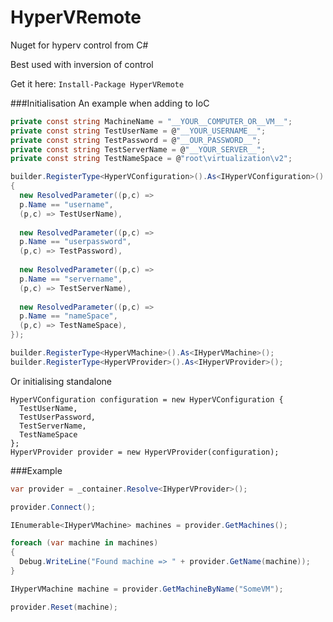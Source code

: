 # HyperVRemote
Nuget for hyperv control from C#

Best used with inversion of control

Get it here: `Install-Package HyperVRemote`

###Initialisation
An example when adding to IoC
```C#
private const string MachineName = "__YOUR__COMPUTER_OR__VM__";
private const string TestUserName = @"__YOUR_USERNAME__";
private const string TestPassword = @"__OUR_PASSWORD__";
private const string TestServerName = @"__YOUR_SERVER__";
private const string TestNameSpace = @"root\virtualization\v2";

builder.RegisterType<HyperVConfiguration>().As<IHyperVConfiguration>().WithParameters(new[]
{
  new ResolvedParameter((p,c) =>
  p.Name == "username",
  (p,c) => TestUserName),
  
  new ResolvedParameter((p,c) =>
  p.Name == "userpassword",
  (p,c) => TestPassword),
  
  new ResolvedParameter((p,c) =>
  p.Name == "servername",
  (p,c) => TestServerName),
  
  new ResolvedParameter((p,c) =>
  p.Name == "nameSpace",
  (p,c) => TestNameSpace),
});

builder.RegisterType<HyperVMachine>().As<IHyperVMachine>();
builder.RegisterType<HyperVProvider>().As<IHyperVProvider>();
```

Or initialising standalone

```
HyperVConfiguration configuration = new HyperVConfiguration {
  TestUserName,
  TestUserPassword,
  TestServerName,
  TestNameSpace
};
HyperVProvider provider = new HyperVProvider(configuration);
```
###Example

```C#
var provider = _container.Resolve<IHyperVProvider>();

provider.Connect();

IEnumerable<IHyperVMachine> machines = provider.GetMachines();

foreach (var machine in machines)
{
  Debug.WriteLine("Found machine => " + provider.GetName(machine));
}

IHyperVMachine machine = provider.GetMachineByName("SomeVM");

provider.Reset(machine);
```
